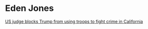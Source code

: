 <h1> Eden Jones </h1>

<p><a href= "TheWeekendTakestheStageANight.html" target= "blank">US judge blocks Trump from using troops to fight crime in California </a></p>
